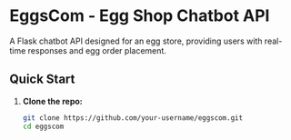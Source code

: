 # EggsCom - Egg Shop Chatbot API

A Flask chatbot API designed for an egg store, providing users with real-time responses and egg order placement.

## Quick Start

1. **Clone the repo:**
   ```bash
   git clone https://github.com/your-username/eggscom.git
   cd eggscom
